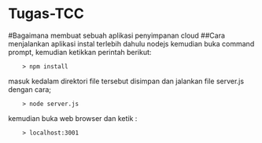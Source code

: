 # Tugas-TCC
#Bagaimana membuat sebuah aplikasi penyimpanan cloud
##Cara menjalankan aplikasi
instal terlebih dahulu nodejs kemudian buka command prompt,
kemudian ketikkan perintah berikut:
``````
	> npm install
``````
masuk kedalam direktori file tersebut disimpan dan 
jalankan file server.js dengan cara;
``````
	> node server.js
``````
kemudian buka web browser dan ketik :
``````
	> localhost:3001
``````